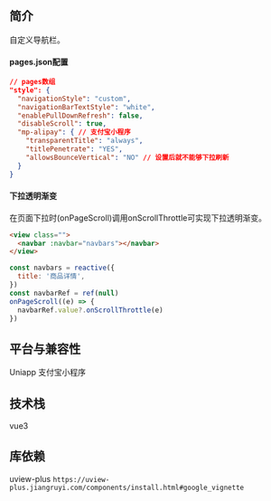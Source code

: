 ## 简介
自定义导航栏。

#### pages.json配置
```json
// pages数组
"style": {
  "navigationStyle": "custom",
  "navigationBarTextStyle": "white",
  "enablePullDownRefresh": false,
  "disableScroll": true,
  "mp-alipay": { // 支付宝小程序
    "transparentTitle": "always",
    "titlePenetrate": "YES",
    "allowsBounceVertical": "NO" // 设置后就不能够下拉刷新
  }
}
```

#### 下拉透明渐变
在页面下拉时(onPageScroll)调用onScrollThrottle可实现下拉透明渐变。
```html
<view class="">
  <navbar :navbar="navbars"></navbar>
</view>
```

```js
const navbars = reactive({
  title: '商品详情',
})
const navbarRef = ref(null)
onPageScroll((e) => {
  navbarRef.value?.onScrollThrottle(e)
})

```

## 平台与兼容性
Uniapp 支付宝小程序

## 技术栈
vue3

## 库依赖
uview-plus
`https://uview-plus.jiangruyi.com/components/install.html#google_vignette`

